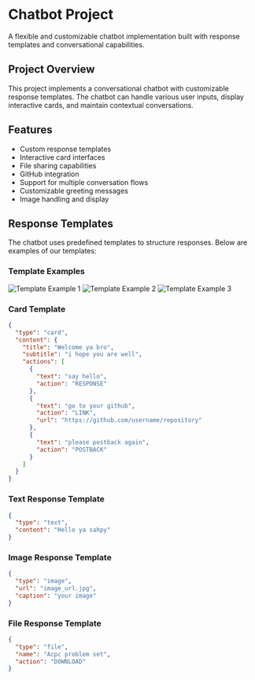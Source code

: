 # Chatbot Project

A flexible and customizable chatbot implementation built with response templates and conversational capabilities.

## Project Overview

This project implements a conversational chatbot with customizable response templates. The chatbot can handle various user inputs, display interactive cards, and maintain contextual conversations.

## Features

- Custom response templates
- Interactive card interfaces
- File sharing capabilities
- GitHub integration
- Support for multiple conversation flows
- Customizable greeting messages
- Image handling and display

## Response Templates

The chatbot uses predefined templates to structure responses. Below are examples of our templates:

### Template Examples

<!-- Option 1: Use raw GitHub URLs (works if repository is public) -->
![Template Example 1](https://raw.githubusercontent.com/AhemdMahmoud/chatbot-journey/main/response%20templates/Screenshot%202025-04-26%20105509.png)
![Template Example 2](https://raw.githubusercontent.com/AhemdMahmoud/chatbot-journey/main/response%20templates/Screenshot%202025-04-26%20105605.png)
![Template Example 3](https://raw.githubusercontent.com/AhemdMahmoud/chatbot-journey/main/response%20templates/Screenshot%202025-04-26%20105639.png)

<!-- Option 2: Use relative paths (if images are in the same repository) -->
<!-- 
![Template Example 1](./response%20templates/Screenshot%202025-04-26%20105509.png)
![Template Example 2](./response%20templates/Screenshot%202025-04-26%20105605.png)
![Template Example 3](./response%20templates/Screenshot%202025-04-26%20105639.png)
-->

### Card Template
```json
{
  "type": "card",
  "content": {
    "title": "Welcome ya bro",
    "subtitle": "i hope you are well",
    "actions": [
      {
        "text": "say hello",
        "action": "RESPONSE"
      },
      {
        "text": "go to your github",
        "action": "LINK",
        "url": "https://github.com/username/repository"
      },
      {
        "text": "please postback again",
        "action": "POSTBACK"
      }
    ]
  }
}
```

### Text Response Template
```json
{
  "type": "text",
  "content": "Hello ya sahpy"
}
```

### Image Response Template
```json
{
  "type": "image",
  "url": "image_url.jpg",
  "caption": "your image"
}
```

### File Response Template
```json
{
  "type": "file",
  "name": "Acpc problem set",
  "action": "DOWNLOAD"
}
```
